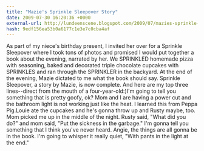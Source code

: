 ```yaml
---
title: "Mazie's Sprinkle Sleepover Story"
date: 2009-07-30 16:20:36 +0000
external-url: http://lundeenscene.blogspot.com/2009/07/mazies-sprinkle-sleepover-story.html
hash: 9edf156ea53b0a6177c1e3e7c0cba4af
---
```


As part of my niece's birthday present, I invited her over for a Sprinkle Sleepover where I took tons of photos and promised I would put together a book about the evening, narrated by her.  We SPRINKLED homemade pizza with seasoning, baked and decorated triple chocolate cupcakes with SPRINKLES and ran through the SPRINKLER in the backyard.  At the end of the evening, Mazie dictated to me what the book should say.  Sprinkle Sleepover, a story by Mazie, is now complete.  And here are my top three lines--direct from the mouth of a four-year-old:)I'm going to tell you something that is pretty goofy, ok?  Mom and I are having a power cut and the bathroom light is not working just like the heat.  I learned this from Peppa Pig.Louie ate the cupcakes and he's gonna throw up and Rusty maybe, too.  Mom picked me up in the middle of the night.  Rusty said, "What did you do?" and mom said, "Put the sickness in the garbage." I'm gonna tell you something that I think you've never heard.  Angie, the things are all gonna be in the book.  I'm going to whisper it really quiet, "With pants in the light at the end." 
